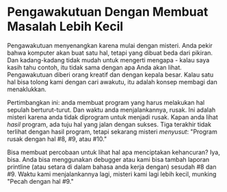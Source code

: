 # Pengawakutuan Dengan Membuat Masalah Lebih Kecil

Pengawakutuan menyenangkan karena mulai dengan misteri. Anda pekir bahwa komputer akan buat satu hal, tetapi yang dibuat beda dari pikiran. Dan kadang-kadang tidak mudah untuk mengerti mengapa - kalau saya kasih tahu contoh, itu tidak sama dengan apa Anda akan lihat. Pengawakutuan diberi orang kreatif dan dengan kepala besar. Kalau satu hal bisa tolong kami dengan cari awakutu, itu adalah konsep membagi dan menaklukkan.

Pertimbangkan ini: anda membuat program yang harus melakukan hal sepulah berturut-turut. Dan waktu anda menjalankannya, rusak. Ini adalah misteri karena anda tidak diprogram untuk menjadi rusak. Kapan anda lihat *hasil* program, ada tuju hal yang jalan dengan sukses. Tiga terakhir tidak terlihat dengan hasil program, tetapi sekarang misteri *menyusut*: "Program rusak dengan hal #8, #9, atau #10."

Bisa membuat percobaan untuk lihat hal apa menciptakan kehancuran? Iya, bisa. Anda bisa menggunakan debugger atau kami bisa tambah laporan printline (atau setara di dalam bahasa anda kerja dengan) sesudah #8 dan #9. Waktu kami menjalankannya lagi, misteri kami lagi lebih kecil, munking "Pecah dengan hal #9." 



